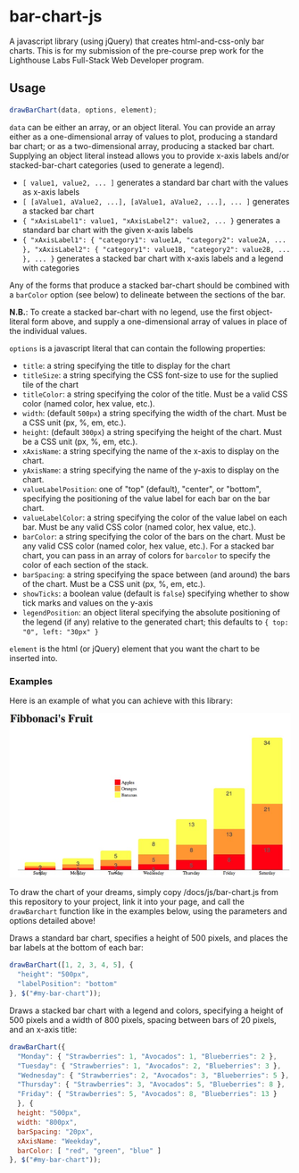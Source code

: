 # bar-chart-js

A javascript library (using jQuery) that creates html-and-css-only bar charts.
This is for my submission of the pre-course prep work for the Lighthouse Labs
Full-Stack Web Developer program.

## Usage

```javascript
drawBarChart(data, options, element);
```

`data` can be either an array, or an object literal. You can provide an array
either as a one-dimensional array of values to plot, producing a standard bar
chart; or as a two-dimensional array, producing a stacked bar chart. Supplying
an object literal instead allows you to provide x-axis labels and/or
stacked-bar-chart categories (used to generate a legend).

* `[ value1, value2, ... ]` generates a standard bar chart with the values as
  x-axis labels
* `[ [aValue1, aValue2, ...], [aValue1, aValue2, ...], ... ]` generates a
  stacked bar chart
* `{ "xAxisLabel1": value1, "xAxisLabel2": value2, ... }` generates a standard
  bar chart with the given x-axis labels
* `{ "xAxisLabel1": { "category1": value1A, "category2": value2A, ... },
  "xAxisLabel2": { "category1": value1B, "category2": value2B, ... }, ... }`
  generates a stacked bar chart with x-axis labels and a legend with categories

Any of the forms that produce a stacked bar-chart should be combined with a
`barColor` option (see below) to delineate between the sections of the bar.

**N.B.**: To create a stacked bar-chart with no legend, use the first
object-literal form above, and supply a one-dimensional array of values in place
of the individual values.

`options` is a javascript literal that can contain the following properties:

* `title`: a string specifying the title to display for the chart
* `titleSize`: a string specifying the CSS font-size to use for the suplied tile
  of the chart
* `titleColor`: a string specifying the color of the title. Must be a valid CSS
  color (named color, hex value, etc.).
* `width`: (default `500px`) a string specifying the width of the chart. Must be
  a CSS unit (px, %, em, etc.).
* `height`: (default `300px`) a string specifying the height of the chart. Must
  be a CSS unit (px, %, em, etc.).
* `xAxisName`: a string specifying the name of the x-axis to display on the
  chart.
* `yAxisName`: a string specifying the name of the y-axis to display on the
  chart.
* `valueLabelPosition`: one of "top" (default), "center", or "bottom",
  specifying the positioning of the value label for each bar on the bar chart.
* `valueLabelColor`: a string specifying the color of the value label on each
  bar. Must be any valid CSS color (named color, hex value, etc.).
* `barColor`: a string specifying the color of the bars on the chart. Must be
  any valid CSS color (named color, hex value, etc.). For a stacked bar chart,
  you can pass in an array of colors for `barcolor` to specify the color of each
  section of the stack.
* `barSpacing`: a string specifying the space between (and around) the bars of
  the chart. Must be a CSS unit (px, %, em, etc.).
* `showTicks`: a boolean value (default is `false`) specifying whether to show
  tick marks and values on the y-axis
* `legendPosition`: an object literal specifying the absolute positioning of the
  legend (if any) relative to the generated chart; this defaults to `{ top: "0",
  left: "30px" }`

`element` is the html (or jQuery) element that you want the chart to be inserted
into.

### Examples

Here is an example of what you can achieve with this library:

![Example: Fibbonaci's Fruit Chart drawn with this library](assets/example-fibb-fruit.jpg)

To draw the chart of your dreams, simply copy /docs/js/bar-chart.js from this
repository to your project, link it into your page, and call the `drawBarchart`
function like in the examples below, using the parameters and options detailed
above!

Draws a standard bar chart, specifies a height of 500 pixels, and places the bar
labels at the bottom of each bar:

```javascript
drawBarChart([1, 2, 3, 4, 5], {
  "height": "500px",
  "labelPosition": "bottom"
}, $("#my-bar-chart"));
```

Draws a stacked bar chart with a legend and colors, specifying a height of 500
pixels and a width of 800 pixels, spacing between bars of 20 pixels, and an
x-axis title:

```javascript
drawBarChart({
  "Monday": { "Strawberries": 1, "Avocados": 1, "Blueberries": 2 },
  "Tuesday": { "Strawberries": 1, "Avocados": 2, "Blueberries": 3 },
  "Wednesday": { "Strawberries": 2, "Avocados": 3, "Blueberries": 5 },
  "Thursday": { "Strawberries": 3, "Avocados": 5, "Blueberries": 8 },
  "Friday": { "Strawberries": 5, "Avocados": 8, "Blueberries": 13 }
  }, {
  height: "500px",
  width: "800px",
  barSpacing: "20px",
  xAxisName: "Weekday",
  barColor: [ "red", "green", "blue" ]
}, $("#my-bar-chart"));
```
